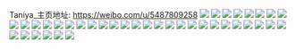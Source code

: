 Taniya_主页地址: https://weibo.com/u/5487809258 
![](https://wx4.sinaimg.cn/mw2000/005ZohSygy1h95zuwslwij31o0280npd.jpg) 
![](https://wx4.sinaimg.cn/mw2000/005ZohSygy1h95zvsg5s0j324n1o01ky.jpg) 
![](https://wx4.sinaimg.cn/mw2000/005ZohSygy1h95zv31nz1j32c0340npe.jpg) 
![](https://wx4.sinaimg.cn/mw2000/005ZohSygy1h95zw1trtvj30zu25otsc.jpg) 
![](https://wx4.sinaimg.cn/mw2000/005ZohSygy1h95zw4f3t1j30zu25oh9a.jpg) 
![](https://wx4.sinaimg.cn/mw2000/005ZohSygy1h95zcb1r9rj32c0340b29.jpg) 
![](https://wx4.sinaimg.cn/mw2000/005ZohSygy1h95zcgtg01j32c03401kz.jpg) 
![](https://wx4.sinaimg.cn/mw2000/005ZohSygy1h95z9g89dej31o0280kjm.jpg) 
![](https://wx4.sinaimg.cn/mw2000/005ZohSygy1h95yhqa2xnj32c02u0e81.jpg) 
![](https://wx4.sinaimg.cn/mw2000/005ZohSygy1h95yht1cf7j32c0340x6q.jpg) 
![](https://wx4.sinaimg.cn/mw2000/005ZohSygy1h95yi25teyj32yy1uh7wi.jpg) 
![](https://wx4.sinaimg.cn/mw2000/005ZohSygy1h8gouebncwj33402c04qr.jpg) 
![](https://wx4.sinaimg.cn/mw2000/005ZohSygy1h8gouvb2maj32c02klnpd.jpg) 
![](https://wx4.sinaimg.cn/mw2000/005ZohSygy1h6zey9qec3j31o0280b2a.jpg) 
![](https://wx4.sinaimg.cn/mw2000/005ZohSygy1h6zey5wbtwj32c0340x6q.jpg) 
![](https://wx4.sinaimg.cn/mw2000/005ZohSygy1h6zeybqvpuj30tu13udmr.jpg) 
![](https://wx4.sinaimg.cn/mw2000/005ZohSygy1h6zey7816wj32c03401kz.jpg) 
![](https://wx4.sinaimg.cn/mw2000/005ZohSygy1h68kj6m0nmj30u0140wgv.jpg) 
![](https://wx4.sinaimg.cn/mw2000/005ZohSygy1h68kjbuna6j30u01407cz.jpg) 
![](https://wx4.sinaimg.cn/mw2000/005ZohSygy1h68kjd84z0j30u00zw444.jpg) 
![](https://wx4.sinaimg.cn/mw2000/005ZohSygy1h5ijsxka7sj30u0140wo1.jpg) 
![](https://wx4.sinaimg.cn/mw2000/005ZohSygy1h3w806z3vnj30u0140jyn.jpg) 
![](https://wx4.sinaimg.cn/mw2000/005ZohSygy1h3w8096zbfj30u0140qdt.jpg) 
![](https://wx4.sinaimg.cn/mw2000/005ZohSygy1h3w80adfd1j30u011qgte.jpg) 
![](https://wx4.sinaimg.cn/mw2000/005ZohSygy1h3w80bfkfaj30u0140te6.jpg) 
![](https://wx4.sinaimg.cn/mw2000/005ZohSygy1h3w80esif9j30u01400zf.jpg) 
![](https://wx4.sinaimg.cn/mw2000/005ZohSygy1h3w80h1ls3j30u014p11k.jpg) 
![](https://wx4.sinaimg.cn/mw2000/005ZohSygy1h3aew0w56lj30qt1ao0we.jpg) 
![](https://wx4.sinaimg.cn/mw2000/005ZohSygy1h3aevkdrxkj30r619rgp0.jpg) 
![](https://wx4.sinaimg.cn/mw2000/005ZohSygy1h3af3y5f3vj30qm1f5djr.jpg) 
![](https://wx4.sinaimg.cn/mw2000/005ZohSygy1h3aezz6htkj30u0140dnx.jpg) 
![](https://wx4.sinaimg.cn/mw2000/005ZohSygy1h3af3xil0rj30u01sxgr1.jpg) 
![](https://wx4.sinaimg.cn/mw2000/005ZohSygy1h34mekm142j30u01hcdo5.jpg) 
![](https://wx4.sinaimg.cn/mw2000/005ZohSygy1h34mfsdm9kj30u01hcahr.jpg) 
![](https://wx4.sinaimg.cn/mw2000/005ZohSygy1h34mel9eo5j30mi0u0n0k.jpg) 
![](https://wx4.sinaimg.cn/mw2000/005ZohSygy1h32nqkxl5dj30u0140ajq.jpg) 
![](https://wx4.sinaimg.cn/mw2000/005ZohSygy1h2yghfojlhj30u013wh2s.jpg) 
![](https://wx4.sinaimg.cn/mw2000/005ZohSygy1h2ygh6hy5qj30u0141k3i.jpg) 
![](https://wx4.sinaimg.cn/mw2000/005ZohSygy1h2s6gnk465j30mi0u0adw.jpg) 
